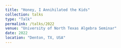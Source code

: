 ```yaml
---
title: "Honey, I Annihilated the Kids"
collection: talks
type: "Talk"
permalink: /talks/2022
venue: "University of North Texas Algebra Seminar"
date: 2022
location: "Denton, TX, USA"
---
```

